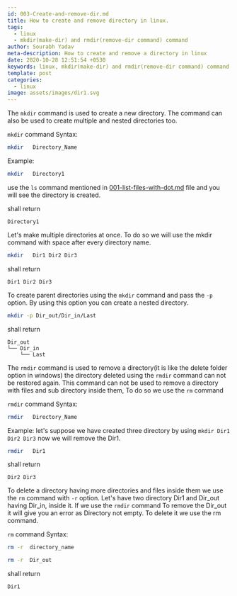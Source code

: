 ```yaml
---
id: 003-Create-and-remove-dir.md
title: How to create and remove directory in linux.
tags:
  - linux
  - mkdir(make-dir) and rmdir(remove-dir command) command
author: Sourabh Yadav
meta-description: How to create and remove a directory in linux
date: 2020-10-28 12:51:54 +0530
keywords: linux, mkdir(make-dir) and rmdir(remove-dir command) command
template: post
categories:
  - linux
image: assets/images/dir1.svg
---
```

The `mkdir` command is used to create a new directory. The command can also be used to create multiple and nested directories too.

`mkdir` command Syntax:

```bash
mkdir   Directory_Name
```
Example: 
```bash
mkdir   Directory1
```
use the `ls` command mentioned in [001-list-files-with-dot.md](linux/001-list-files-with-dot.md) file and you will see  the directory is created.

shall return

```
Directory1
```
Let's make multiple directories at once. To do so we will use the mkdir command with space after every directory name.

```bash
mkdir   Dir1 Dir2 Dir3
```

shall return

```
Dir1 Dir2 Dir3 
```
To create parent directories using the `mkdir` command and pass the `-p` option. By using this option you can create a nested directory. 

```bash
mkdir -p Dir_out/Dir_in/Last
```

shall return

```
Dir_out
└── Dir_in
    └── Last
```

The `rmdir` command is used to remove a directory(it is like the delete folder option in windows) the directory deleted using the `rmdir` command can not be restored again. This command can not be used to remove 
a directory with files and sub directory inside them, To do so we use the `rm` command 

`rmdir` command Syntax:

```bash
rmdir   Directory_Name
```
Example: let's suppose we have created three directory  by using `mkdir Dir1 Dir2 Dir3` now we will remove the Dir1.

```bash
rmdir   Dir1
```
shall return

```
Dir2 Dir3 
```
To delete a directory having more directories and files inside them we use the `rm` command with `-r` option. Let's have two directory Dir1 and  Dir_out having Dir_in, inside 
it. If we use the `rmdir` command To remove the Dir_out it will give you an error as Directory not empty. To delete it we use the rm command. 

`rm` command Syntax:

```bash
rm -r  directory_name
```


```bash
rm -r  Dir_out
```

shall return

```
Dir1
```

